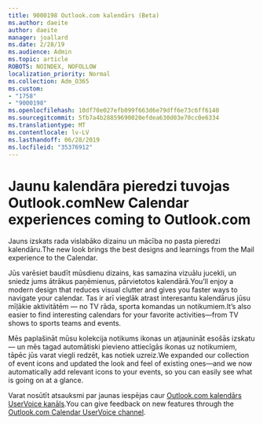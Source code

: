```yaml
---
title: 9000198 Outlook.com kalendārs (Beta)
ms.author: daeite
author: daeite
manager: joallard
ms.date: 2/28/19
ms.audience: Admin
ms.topic: article
ROBOTS: NOINDEX, NOFOLLOW
localization_priority: Normal
ms.collection: Adm_O365
ms.custom:
- "1758"
- "9000198"
ms.openlocfilehash: 10df70e027efb099f663d6e79dff6e73c6ff6140
ms.sourcegitcommit: 5fb7a4b28859690020efdea630d03e70cc0e6334
ms.translationtype: MT
ms.contentlocale: lv-LV
ms.lasthandoff: 06/28/2019
ms.locfileid: "35376912"
---
```

# <a name="new-calendar-experiences-coming-to-outlookcom"></a><span data-ttu-id="a54dc-102">Jaunu kalendāra pieredzi tuvojas Outlook.com</span><span class="sxs-lookup"><span data-stu-id="a54dc-102">New Calendar experiences coming to Outlook.com</span></span>

<span data-ttu-id="a54dc-103">Jauns izskats rada vislabāko dizainu un mācība no pasta pieredzi kalendāru.</span><span class="sxs-lookup"><span data-stu-id="a54dc-103">The new look brings the best designs and learnings from the Mail experience to the Calendar.</span></span>

<span data-ttu-id="a54dc-104">Jūs varēsiet baudīt mūsdienu dizains, kas samazina vizuālu jucekli, un sniedz jums ātrākus paņēmienus, pārvietotos kalendārā.</span><span class="sxs-lookup"><span data-stu-id="a54dc-104">You’ll enjoy a modern design that reduces visual clutter and gives you faster ways to navigate your calendar.</span></span> <span data-ttu-id="a54dc-105">Tas ir arī vieglāk atrast interesantu kalendārus jūsu mīļākie aktivitātēm — no TV rāda, sporta komandas un notikumiem.</span><span class="sxs-lookup"><span data-stu-id="a54dc-105">It’s also easier to find interesting calendars for your favorite activities—from TV shows to sports teams and events.</span></span>

<span data-ttu-id="a54dc-106">Mēs paplašināt mūsu kolekcija notikums ikonas un atjaunināt esošās izskatu — un mēs tagad automātiski pievieno attiecīgās ikonas uz notikumiem, tāpēc jūs varat viegli redzēt, kas notiek uzreiz.</span><span class="sxs-lookup"><span data-stu-id="a54dc-106">We expanded our collection of event icons and updated the look and feel of existing ones—and we now automatically add relevant icons to your events, so you can easily see what is going on at a glance.</span></span>

<span data-ttu-id="a54dc-107">Varat nosūtīt atsauksmi par jaunas iespējas caur [Outlook.com kalendārs UserVoice kanāls](https://outlook.uservoice.com/forums/601444-new-experiences-in-outlook-com?category_id=209197).</span><span class="sxs-lookup"><span data-stu-id="a54dc-107">You can give feedback on new features through the [Outlook.com Calendar UserVoice channel](https://outlook.uservoice.com/forums/601444-new-experiences-in-outlook-com?category_id=209197).</span></span>